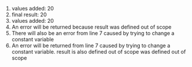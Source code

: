 1. values added: 20
2. final result: 20
3. values added: 20
4. An error will be returned because result was defined out of scope
5. There will also be an error from line 7 caused by trying to change a constant variable
6. An error will be returned from line 7 caused by trying to change a constant variable. result is also defined out of scope was defined out of scope